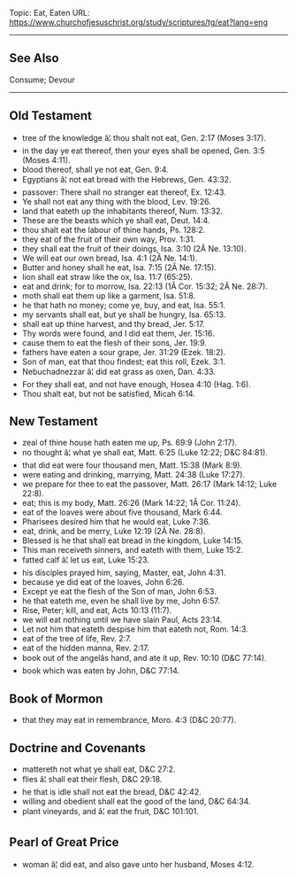 Topic: Eat, Eaten
URL: https://www.churchofjesuschrist.org/study/scriptures/tg/eat?lang=eng

---

## See Also

Consume; Devour

---

## Old Testament

- tree of the knowledge â¦ thou shalt not eat, Gen. 2:17 (Moses 3:17).
- in the day ye eat thereof, then your eyes shall be opened, Gen. 3:5 (Moses 4:11).
- blood thereof, shall ye not eat, Gen. 9:4.
- Egyptians â¦ not eat bread with the Hebrews, Gen. 43:32.
- passover: There shall no stranger eat thereof, Ex. 12:43.
- Ye shall not eat any thing with the blood, Lev. 19:26.
- land that eateth up the inhabitants thereof, Num. 13:32.
- These are the beasts which ye shall eat, Deut. 14:4.
- thou shalt eat the labour of thine hands, Ps. 128:2.
- they eat of the fruit of their own way, Prov. 1:31.
- they shall eat the fruit of their doings, Isa. 3:10 (2Â Ne. 13:10).
- We will eat our own bread, Isa. 4:1 (2Â Ne. 14:1).
- Butter and honey shall he eat, Isa. 7:15 (2Â Ne. 17:15).
- lion shall eat straw like the ox, Isa. 11:7 (65:25).
- eat and drink; for to morrow, Isa. 22:13 (1Â Cor. 15:32; 2Â Ne. 28:7).
- moth shall eat them up like a garment, Isa. 51:8.
- he that hath no money; come ye, buy, and eat, Isa. 55:1.
- my servants shall eat, but ye shall be hungry, Isa. 65:13.
- shall eat up thine harvest, and thy bread, Jer. 5:17.
- Thy words were found, and I did eat them, Jer. 15:16.
- cause them to eat the flesh of their sons, Jer. 19:9.
- fathers have eaten a sour grape, Jer. 31:29 (Ezek. 18:2).
- Son of man, eat that thou findest; eat this roll, Ezek. 3:1.
- Nebuchadnezzar â¦ did eat grass as oxen, Dan. 4:33.
- For they shall eat, and not have enough, Hosea 4:10 (Hag. 1:6).
- Thou shalt eat, but not be satisfied, Micah 6:14.

## New Testament

- zeal of thine house hath eaten me up, Ps. 69:9 (John 2:17).
- no thought â¦ what ye shall eat, Matt. 6:25 (Luke 12:22; D&C 84:81).
- that did eat were four thousand men, Matt. 15:38 (Mark 8:9).
- were eating and drinking, marrying, Matt. 24:38 (Luke 17:27).
- we prepare for thee to eat the passover, Matt. 26:17 (Mark 14:12; Luke 22:8).
- eat; this is my body, Matt. 26:26 (Mark 14:22; 1Â Cor. 11:24).
- eat of the loaves were about five thousand, Mark 6:44.
- Pharisees desired him that he would eat, Luke 7:36.
- eat, drink, and be merry, Luke 12:19 (2Â Ne. 28:8).
- Blessed is he that shall eat bread in the kingdom, Luke 14:15.
- This man receiveth sinners, and eateth with them, Luke 15:2.
- fatted calf â¦ let us eat, Luke 15:23.
- his disciples prayed him, saying, Master, eat, John 4:31.
- because ye did eat of the loaves, John 6:26.
- Except ye eat the flesh of the Son of man, John 6:53.
- he that eateth me, even he shall live by me, John 6:57.
- Rise, Peter; kill, and eat, Acts 10:13 (11:7).
- we will eat nothing until we have slain Paul, Acts 23:14.
- Let not him that eateth despise him that eateth not, Rom. 14:3.
- eat of the tree of life, Rev. 2:7.
- eat of the hidden manna, Rev. 2:17.
- book out of the angelâs hand, and ate it up, Rev. 10:10 (D&C 77:14).
- book which was eaten by John, D&C 77:14.

## Book of Mormon

- that they may eat in remembrance, Moro. 4:3 (D&C 20:77).

## Doctrine and Covenants

- mattereth not what ye shall eat, D&C 27:2.
- flies â¦ shall eat their flesh, D&C 29:18.
- he that is idle shall not eat the bread, D&C 42:42.
- willing and obedient shall eat the good of the land, D&C 64:34.
- plant vineyards, and â¦ eat the fruit, D&C 101:101.

## Pearl of Great Price

- woman â¦ did eat, and also gave unto her husband, Moses 4:12.

